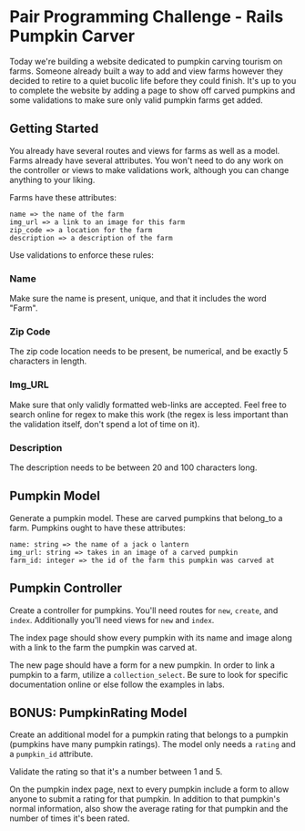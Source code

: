 # Pair Programming Challenge - Rails Pumpkin Carver

Today we're building a website dedicated to pumpkin carving tourism on farms. Someone already built a way to add and view farms however they decided to retire to a quiet bucolic life before they could finish. It's up to you to complete the website by adding a page to show off carved pumpkins and some validations to make sure only valid pumpkin farms get added.

## Getting Started

You already have several routes and views for farms as well as a model. Farms already have several attributes. You won't need to do any work on the controller or views to make validations work, although you can change anything to your liking.

Farms have these attributes:

```
name => the name of the farm
img_url => a link to an image for this farm
zip_code => a location for the farm
description => a description of the farm
```

Use validations to enforce these rules:

### Name

Make sure the name is present, unique, and that it includes the word "Farm".

### Zip Code

The zip code location needs to be present, be numerical, and be exactly 5 characters in length.

### Img_URL

Make sure that only validly formatted web-links are accepted. Feel free to search online for regex to make this work (the regex is less important than the validation itself, don't spend a lot of time on it).

### Description

The description needs to be between 20 and 100 characters long.

## Pumpkin Model

Generate a pumpkin model. These are carved pumpkins that belong_to a farm. Pumpkins ought to have these attributes:

```
name: string => the name of a jack o lantern
img_url: string => takes in an image of a carved pumpkin
farm_id: integer => the id of the farm this pumpkin was carved at
```

## Pumpkin Controller

Create a controller for pumpkins. You'll need routes for `new`, `create`, and `index`. Additionally you'll need views for `new` and `index`.

The index page should show every pumpkin with its name and image along with a link to the farm the pumpkin was carved at.

The new page should have a form for a new pumpkin. In order to link a pumpkin to a farm, utilize a `collection_select`. Be sure to look for specific documentation online or else follow the examples in labs.

## BONUS: PumpkinRating Model

Create an additional model for a pumpkin rating that belongs to a pumpkin (pumpkins have many pumpkin ratings). The model only needs a `rating` and a `pumpkin_id` attribute.

Validate the rating so that it's a number between 1 and 5.

On the pumpkin index page, next to every pumpkin include a form to allow anyone to submit a rating for that pumpkin. In addition to that pumpkin's normal information, also show the average rating for that pumpkin and the number of times it's been rated.
